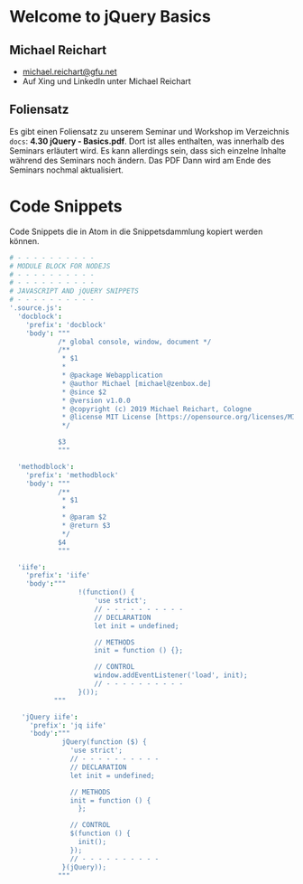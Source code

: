 # Welcome to jQuery Basics

## Michael Reichart
- michael.reichart@gfu.net
- Auf Xing und LinkedIn unter Michael Reichart

## Foliensatz
Es gibt einen Foliensatz zu unserem Seminar und Workshop im Verzeichnis `docs`: **4.30 jQuery - Basics.pdf**. Dort ist alles enthalten, was innerhalb des Seminars erläutert wird. Es kann allerdings sein, dass sich einzelne Inhalte während des Seminars noch ändern. Das PDF Dann wird am Ende des Seminars nochmal aktualisiert.

# Code Snippets

Code Snippets die in Atom in die Snippetsdammlung kopiert werden können.

```CoffeeScript
# - - - - - - - - - -
# MODULE BLOCK FOR NODEJS
# - - - - - - - - - -
# - - - - - - - - - -
# JAVASCRIPT AND jQUERY SNIPPETS
# - - - - - - - - - -
'.source.js':
  'docblock':
    'prefix': 'docblock'
    'body': """
            /* global console, window, document */
            /**
             * $1
             *
             * @package Webapplication
             * @author Michael [michael@zenbox.de]
             * @since $2
             * @version v1.0.0
             * @copyright (c) 2019 Michael Reichart, Cologne
             * @license MIT License [https://opensource.org/licenses/MIT]
             */

            $3
            """

  'methodblock':
    'prefix': 'methodblock'
    'body': """
            /**
             * $1
             *
             * @param $2
             * @return $3
             */
            $4
            """

  'iife':
    'prefix': 'iife'
    'body':"""
                 !(function() {
                     'use strict';
                     // - - - - - - - - - -
                     // DECLARATION
                     let init = undefined;

                     // METHODS
                     init = function () {};

                     // CONTROL
                     window.addEventListener('load', init);
                     // - - - - - - - - - -
                 }());
           """

   'jQuery iife':
     'prefix': 'jq iife'
     'body':"""
             jQuery(function ($) {
               'use strict';
               // - - - - - - - - - -
               // DECLARATION
               let init = undefined;

               // METHODS
               init = function () {
                 };

               // CONTROL
               $(function () {
                 init();
               });
               // - - - - - - - - - -
             }(jQuery));
            """
```
